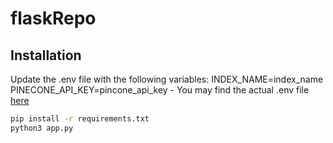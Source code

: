# flaskRepo

## Installation

Update the .env file with the following variables:
INDEX_NAME=index_name
PINECONE_API_KEY=pincone_api_key
    - You may find the actual .env file [here](https://drive.google.com/file/d/1E8H_4qJjKQSd24i_sE5eTgdmyfCu4Bha/view)

```bash
pip install -r requirements.txt
python3 app.py
```

